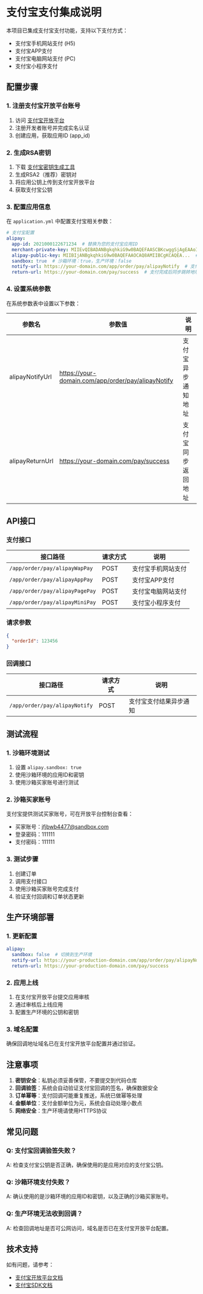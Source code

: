 # 支付宝支付集成说明

本项目已集成支付宝支付功能，支持以下支付方式：
- 支付宝手机网站支付 (H5)
- 支付宝APP支付
- 支付宝电脑网站支付 (PC)
- 支付宝小程序支付

## 配置步骤

### 1. 注册支付宝开放平台账号

1. 访问 [支付宝开放平台](https://open.alipay.com)
2. 注册开发者账号并完成实名认证
3. 创建应用，获取应用ID (app_id)

### 2. 生成RSA密钥

1. 下载 [支付宝密钥生成工具](https://opendocs.alipay.com/common/02kipl)
2. 生成RSA2（推荐）密钥对
3. 将应用公钥上传到支付宝开放平台
4. 获取支付宝公钥

### 3. 配置应用信息

在 `application.yml` 中配置支付宝相关参数：

```yaml
# 支付宝配置
alipay:
  app-id: 2021000122671234  # 替换为您的支付宝应用ID
  merchant-private-key: MIIEvQIBADANBgkqhkiG9w0BAQEFAASCBKcwggSjAgEAAoIBAQ...  # 替换为您的商户私钥
  alipay-public-key: MIIBIjANBgkqhkiG9w0BAQEFAAOCAQ8AMIIBCgKCAQEA...  # 替换为支付宝公钥
  sandbox: true  # 沙箱环境：true，生产环境：false
  notify-url: https://your-domain.com/app/order/pay/alipayNotify  # 支付结果异步通知地址
  return-url: https://your-domain.com/pay/success  # 支付完成后同步跳转地址
```

### 4. 设置系统参数

在系统参数表中设置以下参数：

| 参数名 | 参数值 | 说明 |
|--------|--------|------|
| alipayNotifyUrl | https://your-domain.com/app/order/pay/alipayNotify | 支付宝异步通知地址 |
| alipayReturnUrl | https://your-domain.com/pay/success | 支付宝同步返回地址 |

## API接口

### 支付接口

| 接口路径 | 请求方式 | 说明 |
|----------|----------|------|
| `/app/order/pay/alipayWapPay` | POST | 支付宝手机网站支付 |
| `/app/order/pay/alipayAppPay` | POST | 支付宝APP支付 |
| `/app/order/pay/alipayPagePay` | POST | 支付宝电脑网站支付 |
| `/app/order/pay/alipayMiniPay` | POST | 支付宝小程序支付 |

### 请求参数

```json
{
  "orderId": 123456
}
```

### 回调接口

| 接口路径 | 请求方式 | 说明 |
|----------|----------|------|
| `/app/order/pay/alipayNotify` | POST | 支付宝支付结果异步通知 |

## 测试流程

### 1. 沙箱环境测试

1. 设置 `alipay.sandbox: true`
2. 使用沙箱环境的应用ID和密钥
3. 使用沙箱买家账号进行测试

### 2. 沙箱买家账号

支付宝提供测试买家账号，可在开放平台控制台查看：
- 买家账号：jfjbwb4477@sandbox.com
- 登录密码：111111
- 支付密码：111111

### 3. 测试步骤

1. 创建订单
2. 调用支付接口
3. 使用沙箱买家账号完成支付
4. 验证支付回调和订单状态更新

## 生产环境部署

### 1. 更新配置

```yaml
alipay:
  sandbox: false  # 切换到生产环境
  notify-url: https://your-production-domain.com/app/order/pay/alipayNotify
  return-url: https://your-production-domain.com/pay/success
```

### 2. 应用上线

1. 在支付宝开放平台提交应用审核
2. 通过审核后上线应用
3. 配置生产环境的公钥和密钥

### 3. 域名配置

确保回调地址域名已在支付宝开放平台配置并通过验证。

## 注意事项

1. **密钥安全**：私钥必须妥善保管，不要提交到代码仓库
2. **回调验签**：系统会自动验证支付宝回调的签名，确保数据安全
3. **订单幂等**：支付回调可能重复推送，系统已做幂等处理
4. **金额单位**：支付金额单位为元，系统会自动处理小数点
5. **网络安全**：生产环境请使用HTTPS协议

## 常见问题

### Q: 支付宝回调验签失败？
A: 检查支付宝公钥是否正确，确保使用的是应用对应的支付宝公钥。

### Q: 沙箱环境支付失败？
A: 确认使用的是沙箱环境的应用ID和密钥，以及正确的沙箱买家账号。

### Q: 生产环境无法收到回调？
A: 检查回调地址是否可公网访问，域名是否已在支付宝开放平台配置。

## 技术支持

如有问题，请参考：
- [支付宝开放平台文档](https://opendocs.alipay.com)
- [支付宝SDK文档](https://github.com/alipay/alipay-sdk-java-all)
